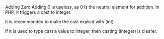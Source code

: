 Adding Zero
Adding 0 is useless, as 0 is the neutral element for addition. In PHP, it triggers a cast to integer. 

It is recommended to make the cast explicit with (int) 

<?php

// Explicit cast
$a = (int) foo();

// Useless addition
$a = foo() + 0;
$a = 0 + foo();

// Also works with minus
$b = 0 - $c; // drop the 0, but keep the minus
$b = $c - 0; // drop the 0 and the minus

$a += 0;
$a -= 0;

?>

If it is used to type cast a value to integer, then casting (integer) is clearer. 
